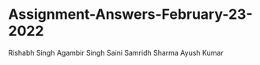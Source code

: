 # Assignment-Answers-February-23-2022

Rishabh Singh
Agambir Singh Saini 
Samridh Sharma 
Ayush Kumar
